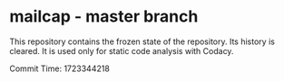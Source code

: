 # mailcap - master branch

This repository contains the frozen state of the repository.
Its history is cleared. It is used only for static code
analysis with Codacy.

Commit Time: 1723344218